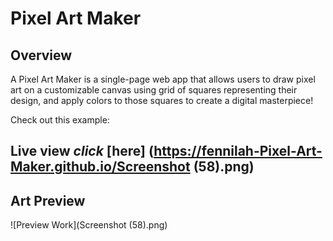 # Pixel Art Maker 

## Overview

A Pixel Art Maker is a single-page web app that allows users to draw pixel art on a customizable canvas using grid of squares representing their design, and apply colors to those squares to create a digital masterpiece! 

Check out this example:

## Live view *click* [here] (https://fennilah-Pixel-Art-Maker.github.io/Screenshot (58).png)

## Art Preview

![Preview Work](Screenshot (58).png)
